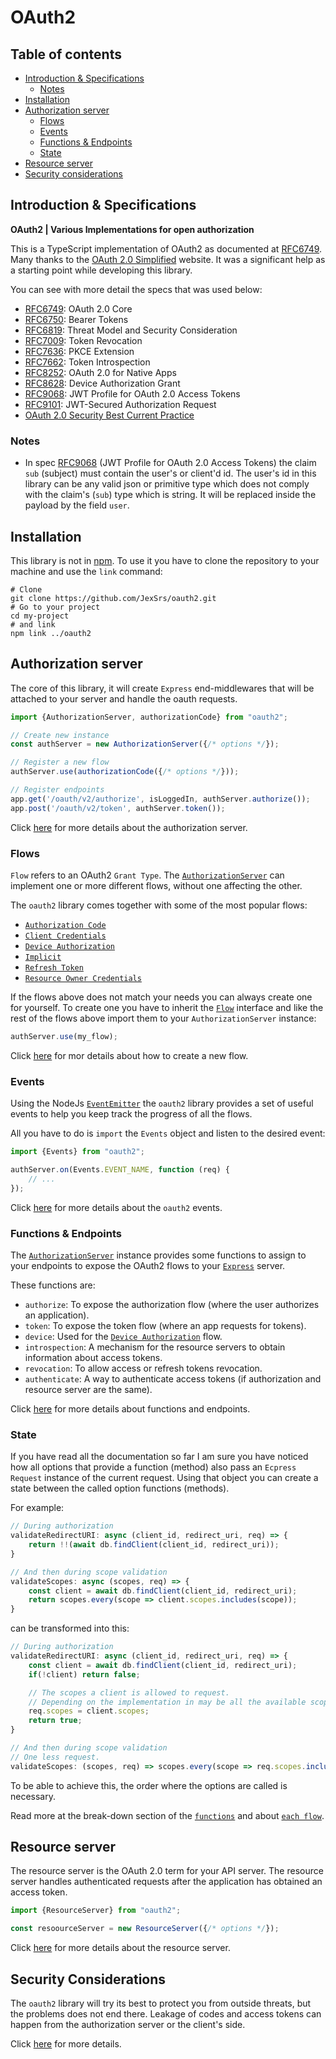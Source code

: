 # OAuth2

## Table of contents
* [Introduction & Specifications](#introduction--specifications)
  * [Notes](#notes)
* [Installation](#installation)
* [Authorization server](#authorization-server)
  * [Flows](#flows)
  * [Events](#events)
  * [Functions & Endpoints](#functions--endpoints)
  * [State](#state)
* [Resource server](#resource-server)
* [Security considerations](#security-considerations)

## Introduction & Specifications
**OAuth2 | Various Implementations for open authorization**

This is a TypeScript implementation of OAuth2 as documented at [RFC6749](https://datatracker.ietf.org/doc/html/rfc6749).
Many thanks to the [OAuth 2.0 Simplified](https://www.oauth.com/) website. It was a significant help as
a starting point while developing this library.

You can see with more detail the specs that was used below:

* [RFC6749](https://datatracker.ietf.org/doc/html/rfc6749): OAuth 2.0 Core
* [RFC6750](https://datatracker.ietf.org/doc/html/rfc6750): Bearer Tokens
* [RFC6819](https://datatracker.ietf.org/doc/html/rfc6819): Threat Model and Security Consideration
* [RFC7009](https://datatracker.ietf.org/doc/html/rfc7009): Token Revocation
* [RFC7636](https://datatracker.ietf.org/doc/html/rfc7636): PKCE Extension
* [RFC7662](https://datatracker.ietf.org/doc/html/rfc7662): Token Introspection
* [RFC8252](https://datatracker.ietf.org/doc/html/rfc8252): OAuth 2.0 for Native Apps
* [RFC8628](https://datatracker.ietf.org/doc/html/rfc8628): Device Authorization Grant
* [RFC9068](https://datatracker.ietf.org/doc/html/rfc9068): JWT Profile for OAuth 2.0 Access Tokens
* [RFC9101](https://datatracker.ietf.org/doc/html/rfc9101): JWT-Secured Authorization Request
* [OAuth 2.0 Security Best Current Practice](https://datatracker.ietf.org/doc/html/draft-ietf-oauth-security-topics)

### Notes
* In spec
[RFC9068](https://datatracker.ietf.org/doc/html/rfc9068) (JWT Profile for OAuth 2.0 Access Tokens)
the claim `sub` (subject) must contain the user's or client'd id.
The user's id in this library can be any valid json or primitive type which does not comply
with the claim's (`sub`) type which is string. It will be replaced inside the payload by the field `user`.

## Installation
This library is not in [npm](https://www.npmjs.com/). To use it you have to clone the repository to
your machine and use the `link` command:

```shell
# Clone
git clone https://github.com/JexSrs/oauth2.git
# Go to your project
cd my-project
# and link
npm link ../oauth2
```

## Authorization server
The core of this library, it will create `Express` end-middlewares that will be attached
to your server and handle the oauth requests.

```javascript
import {AuthorizationServer, authorizationCode} from "oauth2";

// Create new instance
const authServer = new AuthorizationServer({/* options */});

// Register a new flow
authServer.use(authorizationCode({/* options */}));

// Register endpoints
app.get('/oauth/v2/authorize', isLoggedIn, authServer.authorize());
app.post('/oauth/v2/token', authServer.token());
```

Click [here](./docs/authorization_server.md) for more details about the authorization server.

### Flows
`Flow` refers to an OAuth2 `Grant Type`. The [`AuthorizationServer`](docs/authorizationServer/authorization_server.md)
can implement one or more different flows, without one affecting the other.

The `oauth2` library comes together with some of the most popular flows:
* [`Authorization Code`](./docs/authorization_code.md)
* [`Client Credentials`](./docs/client_credentials.md)
* [`Device Authorization`](./docs/device_authorization.md)
* [`Implicit`](./docs/implicit.md)
* [`Refresh Token`](./docs/refresh_token.md)
* [`Resource Owner Credentials`](./docs/resource_owner_credentials.md)

If the flows above does not match your needs you can always create one for yourself.
To create one you have to inherit the [`Flow`](./lib/components/flow.ts) interface and like the
rest of the flows above import them to your `AuthorizationServer` instance:

```javascript
authServer.use(my_flow);
```

Click [here](docs/authorizationServer/new_flow.md) for mor details about how to create a new flow.

### Events
Using the NodeJs [`EventEmitter`](https://nodejs.dev/learn/the-nodejs-event-emitter) the `oauth2`
library provides a set of useful events to help you keep track the progress of all the flows.

All you have to do is `import` the `Events` object and listen to the desired event:
```javascript
import {Events} from "oauth2";

authServer.on(Events.EVENT_NAME, function (req) {
    // ...
});
```

Click [here](docs/authorizationServer/events.md) for more details about the `oauth2` events.

### Functions & Endpoints
The [`AuthorizationServer`](docs/authorizationServer/authorization_server.md) instance provides
some functions to assign to your endpoints to expose the OAuth2 flows to your
[`Express`](https://expressjs.com/) server.

These functions are:
* `authorize`: To expose the authorization flow (where the user authorizes an application).
* `token`: To expose the token flow (where an app requests for tokens).
* `device`: Used for the [`Device Authorization`](./docs/flows/device_authorization.md) flow.
* `introspection`: A mechanism for the resource servers to obtain information about access tokens.
* `revocation`: To allow access or refresh tokens revocation.
* `authenticate`: A way to authenticate access tokens (if authorization and resource server are the same).

Click [here](docs/authorizationServer/functions_and_endpoints.md) for more details about functions and endpoints.

### State
If you have read all the documentation so far I am sure you have noticed how all options that provide
a function (method) also pass an `Ecpress Request` instance of the current request. Using that object
you can create a state between the called option functions (methods).

For example:
```javascript
// During authorization
validateRedirectURI: async (client_id, redirect_uri, req) => {
    return !!(await db.findClient(client_id, redirect_uri));
}

// And then during scope validation
validateScopes: async (scopes, req) => {
    const client = await db.findClient(client_id, redirect_uri);
    return scopes.every(scope => client.scopes.includes(scope));
}
```
can be transformed into this:
```javascript
// During authorization
validateRedirectURI: async (client_id, redirect_uri, req) => {
    const client = await db.findClient(client_id, redirect_uri);
    if(!client) return false;

    // The scopes a client is allowed to request.
    // Depending on the implementation in may be all the available scopes
    req.scopes = client.scopes;
    return true;
}

// And then during scope validation
// One less request.
validateScopes: (scopes, req) => scopes.every(scope => req.scopes.includes(scope));
```

To be able to achieve this, the order where the options are called is necessary.

Read more at the break-down section of the
[`functions`](./docs/authorizationServer/functions_and_endpoints.md)
and about [`each flow`](./docs/flows). 

## Resource server
The resource server is the OAuth 2.0 term for your API server. The resource server handles
authenticated requests after the application has obtained an access token.

```javascript
import {ResourceServer} from "oauth2";

const resoourceServer = new ResourceServer({/* options */});
```

Click [here](./docs/resource_server.md) for more details about the resource server.

## Security Considerations
The `oauth2` library will try its best to protect you from outside threats, but the problems
does not end there. Leakage of codes and access tokens can happen from the authorization server
or the client's side.

Click [here](./docs/security_consideration.md) for more details.